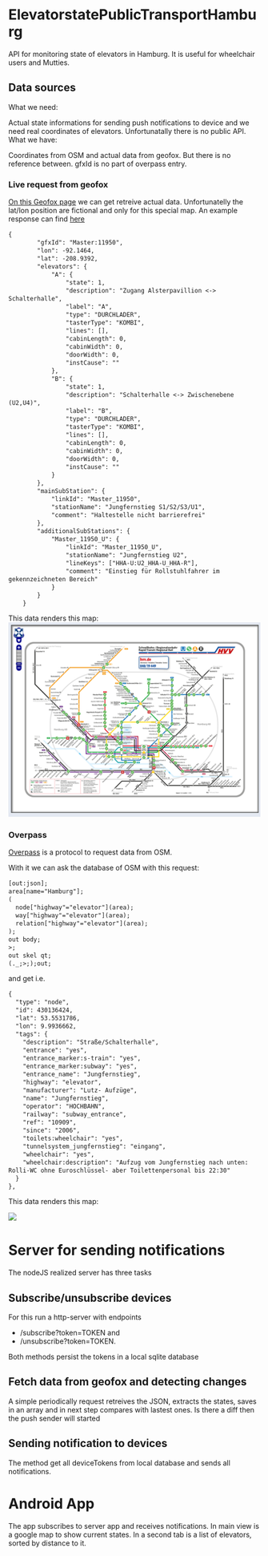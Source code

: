 # ElevatorstatePublicTransportHamburg
API for monitoring state of elevators in Hamburg. It is useful for wheelchair users and Mutties.

## Data sources

What we need: 

Actual state informations for sending push notifications to device and we need real coordinates of elevators. Unfortunatally there is no public API.
What we have:

Coordinates from OSM and actual data from geofox. But there is no reference between. gfxId is no part of overpass entry.

### Live request from geofox

[On this Geofox page](http://geofox.hvv.de/jsf/showElevatorStates.seam) we can get retreive actual data. Unfortunatelly the lat/lon position are fictional and only for this special map. An example response can find [here](https://github.com/AppWerft/mobileHackathon2017/blob/master/listofelevatorstates.json)

```
{
		"gfxId": "Master:11950",
		"lon": -92.1464,
		"lat": -208.9392,
		"elevators": {
			"A": {
				"state": 1,
				"description": "Zugang Alsterpavillion <-> Schalterhalle",
				"label": "A",
				"type": "DURCHLADER",
				"tasterType": "KOMBI",
				"lines": [],
				"cabinLength": 0,
				"cabinWidth": 0,
				"doorWidth": 0,
				"instCause": ""
			},
			"B": {
				"state": 1,
				"description": "Schalterhalle <-> Zwischenebene (U2,U4)",
				"label": "B",
				"type": "DURCHLADER",
				"tasterType": "KOMBI",
				"lines": [],
				"cabinLength": 0,
				"cabinWidth": 0,
				"doorWidth": 0,
				"instCause": ""
			}
		},
		"mainSubStation": {
			"linkId": "Master_11950",
			"stationName": "Jungfernstieg S1/S2/S3/U1",
			"comment": "Haltestelle nicht barrierefrei"
		},
		"additionalSubStations": {
			"Master_11950_U": {
				"linkId": "Master_11950_U",
				"stationName": "Jungfernstieg U2",
				"lineKeys": ["HHA-U:U2_HHA-U_HHA-R"],
				"comment": "Einstieg für Rollstuhlfahrer im gekennzeichneten Bereich"
			}
		}
	}
```
This data renders this map:
![](assets/geofox.png)
### Overpass 

[Overpass](http://overpass-turbo.eu/) is a protocol to request data from OSM.

With it we can ask the database of OSM with this request:

```
[out:json];
area[name="Hamburg"];
(
  node["highway"="elevator"](area);
  way["highway"="elevator"](area);
  relation["highway"="elevator"](area);
);
out body;
>;
out skel qt;
(._;>;);out;
```
and get i.e.

```
{
  "type": "node",
  "id": 430136424,
  "lat": 53.5531786,
  "lon": 9.9936662,
  "tags": {
    "description": "Straße/Schalterhalle",
    "entrance": "yes",
    "entrance_marker:s-train": "yes",
    "entrance_marker:subway": "yes",
    "entrance_name": "Jungfernstieg",
    "highway": "elevator",
    "manufacturer": "Lutz- Aufzüge",
    "name": "Jungfernstieg",
    "operator": "HOCHBAHN",
    "railway": "subway_entrance",
    "ref": "10909",
    "since": "2006",
    "toilets:wheelchair": "yes",
    "tunnelsystem_jungfernstieg": "eingang",
    "wheelchair": "yes",
    "wheelchair:description": "Aufzug vom Jungfernstieg nach unten: Rolli-WC ohne Euroschlüssel- aber Toilettenpersonal bis 22:30"
  }
},
```
This data renders this map:

![](./assets/overpass.png)

# Server for sending notifications
The nodeJS realized server has three tasks

## Subscribe/unsubscribe devices
For this run a http-server with endpoints 

* /subscribe?token=TOKEN and 
* /unsubscribe?token=TOKEN. 

Both methods persist the tokens in a local sqlite database

## Fetch data from geofox and detecting changes
A simple periodically request retreives the JSON, extracts the states, saves in an array and in next step compares with lastest ones. Is there a diff then the push sender will started

## Sending notification to devices

The method get all deviceTokens from local database and sends all notifications.

# Android  App

The app subscribes to server app and receives notifications. In main view is a google map to show current states. In a second tab  is a list of elevators, sorted by distance to it.
